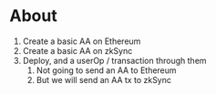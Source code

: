 # About

1. Create a basic AA on Ethereum
2. Create a basic AA on zkSync
3. Deploy, and a userOp / transaction through them
   1. Not going to send an AA to Ethereum
   2. But we will send an AA tx to zkSync
